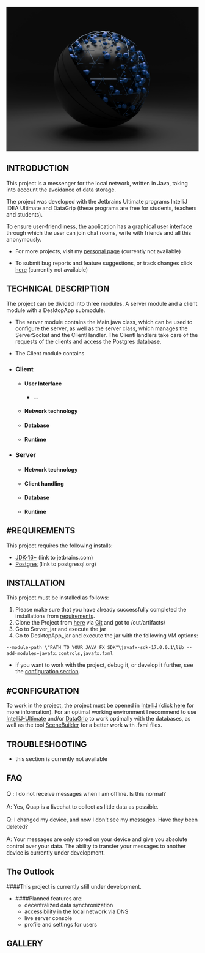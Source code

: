 ![Quap](./Client/DesktopApp/src/main/resources/com/quap/images/splashBackground.jpg)

INTRODUCTION
------------

This project is a messenger for the local network, written in Java, taking into account the avoidance of data storage.

The project was developed with the Jetbrains Ultimate programs IntelliJ IDEA Ultimate and DataGrip (these programs are free for students, teachers and students).

To ensure user-friendliness, the application has a graphical user interface through which the user can join chat rooms, write with friends and all this anonymously.

* For more projects, visit my [personal page](https://leartpro.github.io/) (currently not available)

* To submit bug reports and feature suggestions, or track changes click [here](https://leartpro.github.io/issues/) (currently not available)

TECHNICAL DESCRIPTION
------------

The project can be divided into three modules. A server module and a client module with a DesktopApp submodule.

* The server module contains the Main.java class, which can be used to configure the server, 
as well as the server class, which manages the ServerSocket and the ClientHandler. 
The ClientHandlers take care of the requests of the clients and access the Postgres database.

* The Client module contains 

* ### Client
  * #### User Interface
    * ...
  * #### Network technology
  * #### Database
  * #### Runtime

* ### Server
  * #### Network technology
  * #### Client handling
  * #### Database
  * #### Runtime

#REQUIREMENTS
------------

This project requires the following installs:

* [JDK-16+](https://www.jetbrains.com/help/idea/sdk.html) (link to jetbrains.com)
* [Postgres](https://www.postgresql.org/) (link to postgresql.org)

INSTALLATION
------------

This project must be installed as follows:

1. Please make sure that you have already successfully completed the installations from [requirements](#requirements).
2. Clone the Project from [here]() via [Git]() and got to /out/artifacts/ 
3. Go to Server_jar and execute the jar
4. Go to DesktopApp_jar and execute the jar with the following VM options:
```console
--module-path \"PATH TO YOUR JAVA FX SDK"\javafx-sdk-17.0.0.1\lib --add-modules=javafx.controls,javafx.fxml
```
* If you want to work with the project, debug it, or develop it further, see the [configuration section](#configuration).

#CONFIGURATION
-------------

To work in the project, the project must be opened in [IntelliJ]() (click [here]() for more information).
For an optimal working environment I recommend to use [IntelliJ-Ultimate]() and/or [DataGrip]() 
to work optimally with the databases, as well as the tool 
[SceneBuilder](https://gluonhq.com/products/scene-builder/) for a better work with .fxml files.


TROUBLESHOOTING
---------------

* this section is currently not available

FAQ
---

<font size="3">Q</font> : 
I do not receive messages when I am offline. Is this normal?

<font size="3">A</font>: 
Yes, Quap is a livechat to collect as little data as possible.

<font size="3">Q</font>: 
I changed my device, and now I don't see my messages. Have they been deleted?

<font size="3">A</font>: 
Your messages are only stored on your device and give you absolute control over your data. 
The ability to transfer your messages to another device is currently under development.


The Outlook
-----------

####This project is currently still under development.

* ####Planned features are:
  - decentralized data synchronization
  - accessibility in the local network via DNS
  - live server console
  - profile and settings for users

GALLERY
-----------


